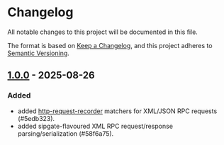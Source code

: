 # Changelog

All notable changes to this project will be documented in this file.

The format is based on [Keep a Changelog](https://keepachangelog.com/en/1.1.0/),
and this project adheres to [Semantic Versioning](https://semver.org/spec/v2.0.0.html).

## [1.0.0] - 2025-08-26

### Added

- added [http-request-recorder](https://github.com/sipgate/http-request-recorder) matchers for XML/JSON RPC requests (#5edb323).
- added sipgate-flavoured XML RPC request/response parsing/serialization (#58f6a75).

[1.0.0]: https://github.com/sipgate/http-request-recorder/releases/tag/v1.0.0

